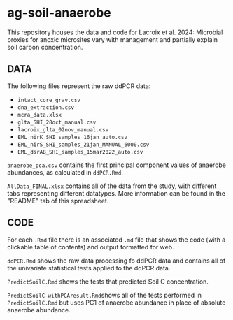 # ag-soil-anaerobe

This repository houses the data and code for Lacroix et al. 2024: Microbial proxies for anoxic microsites vary with management and partially explain soil carbon concentration. 

## DATA

The following files represent the raw ddPCR data:

* `intact_core_grav.csv`
* `dna_extraction.csv`
* `mcra_data.xlsx`
* `glta_SHI_28oct_manual.csv`
* `lacroix_glta_02nov_manual.csv`
* `EML_nirK_SHI_samples_16jan_auto.csv` 
* `EML_nirS_SHI_samples_21jan_MANUAL_6000.csv` 
* `EML_dsrAB_SHI_samples_15mar2022_auto.csv`

`anaerobe_pca.csv` contains the first principal component values of anaerobe abundances, as calculated in `ddPCR.Rmd`. 

`AllData_FINAL.xlsx` contains all of the data from the study, with different tabs representing different datatypes. More information can be found in the "README" tab of this spreadsheet.

## CODE

For each `.Rmd` file there is an associated `.md` file that shows the code (with a clickable table of contents) and output formatted for web.

`ddPCR.Rmd` shows the raw data processing fo ddPCR data and contains all of the univariate statistical tests applied to the ddPCR data.

`PredictSoilC.Rmd` shows the tests that predicted Soil C concentration. 

`PredictSoilC-withPCAresult.Rmd`shows all of the tests performed in `PredictSoilC.Rmd` but uses PC1 of anaerobe abundance in place of absolute anaerobe abundance.






